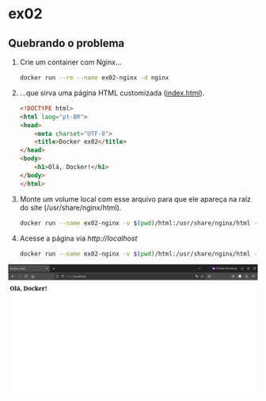 # ex02

## Quebrando o problema

1. Crie um container com Nginx...
    ```bash
    docker run --rm --name ex02-nginx -d nginx
    ```

2. ...que sirva uma página HTML customizada ([index.html](html/index.html)).
    ```html
    <!DOCTYPE html>
    <html lang="pt-BR">
    <head>
        <meta charset="UTF-8">
        <title>Docker ex02</title>
    </head>
    <body>
        <h1>Olá, Docker!</h1>
    </body>
    </html>
    ```

3. Monte um volume local com esse arquivo para que ele apareça
na raíz do site (/usr/share/nginx/html).
    ```bash
    docker run --name ex02-nginx -v $(pwd)/html:/usr/share/nginx/html -d nginx
    ```

4. Acesse a página via _http://localhost_
    ```bash
    docker run --name ex02-nginx -v $(pwd)/html:/usr/share/nginx/html -dp 80:80 nginx
    ```
![http://localhost](screenshots/1-localhost.png)
